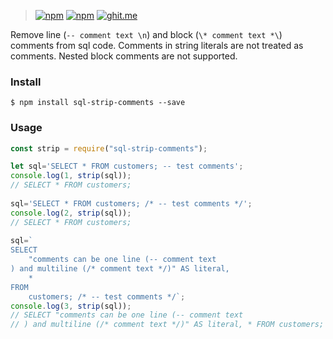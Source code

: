 >[![npm](https://img.shields.io/npm/v/sql-strip-comments.svg)](https://www.npmjs.com/package/sql-strip-comments) [![npm](https://img.shields.io/npm/dm/sql-strip-comments.svg)](https://www.npmjs.com/package/sql-strip-comments) [![ghit.me](https://ghit.me/badge.svg?repo=decemberster/sql-strip-comments)](https://ghit.me/repo/decemberster/sql-strip-comments)

Remove line (```-- comment text \n```) and block (```\* comment text *\```) comments from sql code. Comments in string literals are not treated as comments. Nested block comments are not supported.

### Install
```
$ npm install sql-strip-comments --save
```

### Usage
```js
const strip = require("sql-strip-comments");

let sql='SELECT * FROM customers; -- test comments';
console.log(1, strip(sql));
// SELECT * FROM customers; 
 
sql='SELECT * FROM customers; /* -- test comments */';
console.log(2, strip(sql));
// SELECT * FROM customers; 
 
sql=`
SELECT 
    "comments can be one line (-- comment text 
) and multiline (/* comment text */)" AS literal, 
    * 
FROM 
    customers; /* -- test comments */`;
console.log(3, strip(sql));
// SELECT "comments can be one line (-- comment text 
// ) and multiline (/* comment text */)" AS literal, * FROM customers;

```
